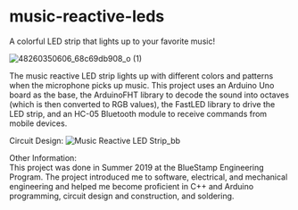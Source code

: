 # music-reactive-leds
A colorful LED strip that lights up to your favorite music!

![48260350606_68c69db908_o (1)](https://user-images.githubusercontent.com/57200368/157285247-287b2172-ed79-4fd3-9532-7cda4717fac3.jpg)

The music reactive LED strip lights up with different colors and patterns when the microphone picks up music. This project uses an Arduino Uno board as the base, the ArduinoFHT library to decode the sound into octaves (which is then converted to RGB values), the FastLED library to drive the LED strip, and an HC-05 Bluetooth module to receive commands from mobile devices. 

Circuit Design:
![Music Reactive LED Strip_bb](https://user-images.githubusercontent.com/57200368/157284925-0af5eaf5-ca64-474e-9b86-a2c7abb5d211.png)

Other Information:  
This project was done in Summer 2019 at the BlueStamp Engineering Program. The project introduced me to software, electrical, and mechanical engineering and helped me become proficient in C++ and Arduino programming, circuit design and construction, and soldering. 
